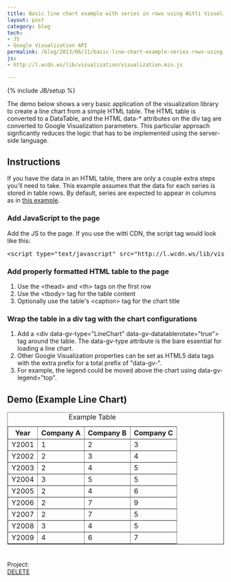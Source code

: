 ```yaml
---
title: Basic line chart example with series in rows using Witti Visualization
layout: post
category: blog
tech:
- JS
- Google Visualization API
permalink: /blog/2013/06/11/basic-line-chart-example-series-rows-using-witti-visualization
js:
- http://l.wcdn.ws/lib/visualization/visualization.min.js

---
```

{% include JB/setup %}
<div id="node-285" class="node node-blog node-promoted">
  <div class="content clearfix">
    <div class="field field-name-body field-type-text-with-summary field-label-hidden"><div class="field-items"><div class="field-item even"><p>The demo below shows a very basic application of the visualization library to create a line chart from a simple HTML table. The HTML table is converted to a DataTable, and the HTML data-* attributes on the div tag are converted to Google Visualization parameters. This particular approach signficantly reduces the logic that has to be implemented using the server-side language.</p>
<!--break-->
<h2>
	Instructions</h2>
<p>If you have the data in an HTML table, there are only a couple extra steps you'll need to take. This example assumes that the data for each series is stored in table rows. By default, series are expected to appear in columns as in <a href="/blog/2012/10/10/basic-line-chart-example-using-witti-visualization">this example</a>.</p>
<h3>
	Add JavaScript to the page</h3>
<p>Add the JS to the page. If you use the witti CDN, the script tag would look like this:</p>
<pre class="brush:jscript">
&lt;script type="text/javascript" src="http://l.wcdn.ws/lib/visualization/visualization.min.js"&gt;&lt;/script&gt;</pre>
<h3>
	Add properly formatted HTML table to the page</h3>
<ol>
	<li>
		Use the &lt;thead&gt; and &lt;th&gt; tags on the first row</li>
	<li>
		Use the &lt;tbody&gt; tag for the table content</li>
	<li>
		Optionally use the table's &lt;caption&gt; tag for the chart title</li>
</ol>
<h3>
	Wrap the table in a div tag with the chart configurations</h3>
<ol>
	<li>
		Add a &lt;div data-gv-type="LineChart" data-gv-datatablerotate="true"&gt; tag around the table. The data-gv-type attribute is the bare essential for loading a line chart.</li>
	<li>
		Other Google Visualization properties can be set as HTML5 data tags with the extra prefix for a total prefix of "data-gv-".</li>
	<li>
		For example, the legend could be moved above the chart using data-gv-legend="top".</li>
</ol>
<h2>
	Demo (Example Line Chart)</h2>
<div data-gv-datatablerotate="true" data-gv-legend="right" data-gv-type="LineChart" style="width:100%; height:300px;">
	<table border="1" cellpadding="1" cellspacing="0" style="width: 100%;">
		<caption>
			Example Table</caption>
		<thead>
			<tr>
				<th scope="col">
					Year</th>
				<th scope="col">
					Company A</th>
				<th scope="col">
					Company B</th>
				<th scope="col">
					Company C</th>
			</tr>
		</thead>
		<tbody>
			<tr>
				<td>
					Y2001</td>
				<td>
					1</td>
				<td>
					2</td>
				<td>
					3</td>
			</tr>
			<tr>
				<td>
					Y2002</td>
				<td>
					2</td>
				<td>
					3</td>
				<td>
					4</td>
			</tr>
			<tr>
				<td>
					Y2003</td>
				<td>
					2</td>
				<td>
					4</td>
				<td>
					5</td>
			</tr>
			<tr>
				<td>
					Y2004</td>
				<td>
					3</td>
				<td>
					5</td>
				<td>
					5</td>
			</tr>
			<tr>
				<td>
					Y2005</td>
				<td>
					2</td>
				<td>
					4</td>
				<td>
					6</td>
			</tr>
			<tr>
				<td>
					Y2006</td>
				<td>
					2</td>
				<td>
					7</td>
				<td>
					9</td>
			</tr>
			<tr>
				<td>
					Y2007</td>
				<td>
					2</td>
				<td>
					7</td>
				<td>
					5</td>
			</tr>
			<tr>
				<td>
					Y2008</td>
				<td>
					3</td>
				<td>
					4</td>
				<td>
					5</td>
			</tr>
			<tr>
				<td>
					Y2009</td>
				<td>
					4</td>
				<td>
					6</td>
				<td>
					7</td>
			</tr>
		</tbody>
	</table>
</div>
<p>&nbsp;</p>
</div></div></div><div class="field field-name-field-project field-type-entityreference field-label-above"><div class="field-label">Project:&nbsp;</div><div class="field-items"><div class="field-item even"><a href="/project/witti-visualization">DELETE</a></div></div></div>  </div>
</div>
